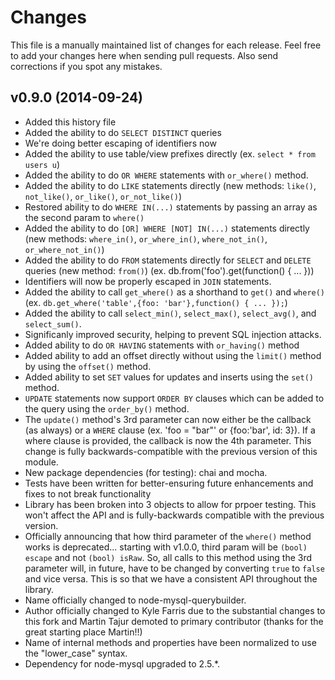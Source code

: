 # Changes

This file is a manually maintained list of changes for each release. Feel free
to add your changes here when sending pull requests. Also send corrections if
you spot any mistakes.

## v0.9.0 (2014-09-24)

* Added this history file
* Added the ability to do `SELECT DISTINCT` queries
* We're doing better escaping of identifiers now
* Added the ability to use table/view prefixes directly (ex. `select * from users u`)
* Added the ability to do `OR WHERE` statements with `or_where()` method.
* Added the ability to do `LIKE` statements directly (new methods: `like()`, `not_like()`, `or_like()`, `or_not_like()`)
* Restored ability to do `WHERE IN(...)` statements by passing an array as the second param to `where()`
* Added the ability to do `[OR] WHERE [NOT] IN(...)` statements directly (new methods: `where_in()`, `or_where_in()`, `where_not_in()`, `or_where_not_in()`)
* Added the ability to do `FROM` statements directly for `SELECT` and `DELETE` queries (new method: `from()`) (ex. db.from('foo').get(function() { ... }))
* Identifiers will now be properly escaped in `JOIN` statements.
* Added the ability to call `get_where()` as a shorthand to `get()` and `where()` (ex. `db.get_where('table',{foo: 'bar'},function() { ... });`)
* Added the ability to call `select_min()`, `select_max()`, `select_avg()`, and `select_sum()`.
* Significanly improved security, helping to prevent SQL injection attacks.
* Added ability to do `OR HAVING` statements with `or_having()` method
* Added ability to add an offset directly without using the `limit()` method by using the `offset()` method.
* Added ability to set `SET` values for updates and inserts using the `set()` method.
* `UPDATE` statements now support `ORDER BY` clauses which can be added to the query using the `order_by()` method.
* The `update()` method's 3rd parameter can now either be the callback (as always) or a `WHERE` clause (ex. 'foo = "bar"' or {foo:'bar', id: 3}). If a where clause is provided, the callback is now the 4th parameter. This change is fully backwards-compatible with the previous version of this module.
* New package dependencies (for testing): chai and mocha.
* Tests have been written for better-ensuring future enhancements and fixes to not break functionality
* Library has been broken into 3 objects to allow for prpoer testing. This won't affect the API and is fully-backwards compatible with the previous version.
* Officially announcing that how third parameter of the `where()` method works is deprecated... starting with v1.0.0, third param will be `(bool) escape` and not `(bool) isRaw`. So, all calls to this method using the 3rd parameter will, in future, have to be changed by converting `true` to `false` and vice versa. This is so that we have a consistent API throughout the library.
* Name officially changed to node-mysql-querybuilder.
* Author officially changed to Kyle Farris due to the substantial changes to this fork and Martin Tajur demoted to primary contributor (thanks for the great starting place Martin!!)
* Name of internal methods and properties have been normalized to use the "lower_case" syntax.
* Dependency for node-mysql upgraded to 2.5.*.